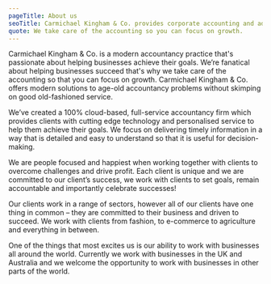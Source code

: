 ```yaml
---
pageTitle: About us
seoTitle: Carmichael Kingham & Co. provides corporate accounting and advisory services to help businesses grow.
quote: We take care of the accounting so you can focus on growth.
---
```


Carmichael Kingham & Co. is a modern accountancy practice that's passionate about helping businesses achieve their goals. We’re fanatical about helping businesses succeed that's why we take care of the accounting so that you can focus on growth. Carmichael Kingham & Co. offers modern solutions to age-old accountancy problems without skimping on good old-fashioned service.

We’ve created a 100% cloud-based, full-service accountancy firm which provides clients with cutting edge technology and personalised service to help them achieve their goals. We focus on delivering timely information in a way that is detailed and easy to understand so that it is useful for decision-making.

We are people focused and happiest when working together with clients to overcome challenges and drive profit. Each client is unique and we are committed to our client’s success, we work with clients to set goals, remain accountable and importantly celebrate successes!

Our clients work in a range of sectors, however all of our clients have one thing in common – they are committed to their business and driven to succeed. We work with clients from fashion, to e-commerce to agriculture and everything in between.

One of the things that most excites us is our ability to work with businesses all around the world. Currently we work with businesses in the UK and Australia and we welcome the opportunity to work with businesses in other parts of the world.
